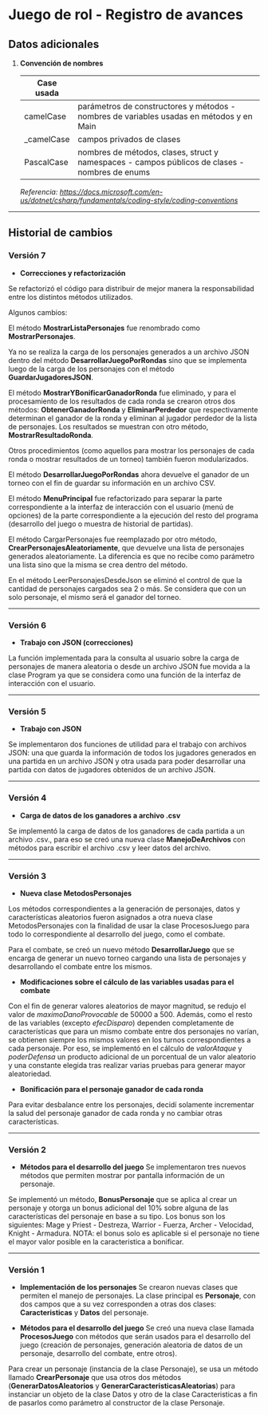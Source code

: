 # Juego de rol - Registro de avances

## Datos adicionales

1) **Convención de nombres**

    | Case usada |                                                                             |
    |-----------------------|-----------------------------------------------------------------------------|
    | camelCase             | parámetros de constructores y métodos - nombres de variables usadas en métodos y en Main                                       |
    | _camelCase            | campos privados de clases                                                   |
    | PascalCase            | nombres de métodos, clases, struct y namespaces - campos públicos de clases - nombres de enums |

    _Referencia: <https://docs.microsoft.com/en-us/dotnet/csharp/fundamentals/coding-style/coding-conventions>_

---

## Historial de cambios

### Versión 7

- **Correcciones y refactorización**

Se refactorizó el código para distribuir de mejor manera la responsabilidad entre los distintos métodos utilizados.

Algunos cambios:

El método **MostrarListaPersonajes** fue renombrado como **MostrarPersonajes**.

Ya no se realiza la carga de los personajes generados a un archivo JSON dentro del método **DesarrollarJuegoPorRondas** sino que se implementa luego de la carga de los personajes con el método **GuardarJugadoresJSON**.

El método **MostrarYBonificarGanadorRonda** fue eliminado, y para el procesamiento de los resultados de cada ronda se crearon otros dos métodos: **ObtenerGanadorRonda** y **EliminarPerdedor** que respectivamente determinan el ganador de la ronda y eliminan al jugador perdedor de la lista de personajes. Los resultados se muestran con otro método, **MostrarResultadoRonda**.

Otros procedimientos (como aquellos para mostrar los personajes de cada ronda o mostrar resultados de un torneo) también fueron modularizados.

El método **DesarrollarJuegoPorRondas** ahora devuelve el ganador de un torneo con el fin de guardar su información en un archivo CSV.

El método **MenuPrincipal** fue refactorizado para separar la parte correspondiente a la interfaz de interacción con el usuario (menú de opciones) de la parte correspondiente a la ejecución del resto del programa (desarrollo del juego o muestra de historial de partidas).

El método CargarPersonajes fue reemplazado por otro método, **CrearPersonajesAleatoriamente**, que devuelve una lista de personajes generados aleatoriamente. La diferencia es que no recibe como parámetro una lista sino que la misma se crea dentro del método.

En el método LeerPersonajesDesdeJson se eliminó el control de que la cantidad de personajes cargados sea 2 o más. Se considera que con un solo personaje, el mismo será el ganador del torneo.

---
### Versión 6

- **Trabajo con JSON (correcciones)**

La función implementada para la consulta al usuario sobre la carga de personajes de manera aleatoria o desde un archivo JSON fue movida a la clase Program ya que se considera como una función de la interfaz de interacción con el usuario.

---

### Versión 5

- **Trabajo con JSON**

Se implementaron dos funciones de utilidad para el trabajo con archivos JSON: una que guarda la información de todos los jugadores generados en una partida en un archivo JSON y otra usada para poder desarrollar una partida con datos de jugadores obtenidos de un archivo JSON.

---

### Versión 4

- **Carga de datos de los ganadores a archivo .csv**

Se implementó la carga de datos de los ganadores de cada partida a un archivo .csv., para eso se creó una nueva clase **ManejoDeArchivos** con métodos para escribir el archivo .csv y leer datos del archivo.

---

### Versión 3

- **Nueva clase MetodosPersonajes**

Los métodos correspondientes a la generación de personajes, datos y características aleatorios fueron asignados a otra nueva clase MetodosPersonajes con la finalidad de usar la clase ProcesosJuego para todo lo correspondiente al desarrollo del juego, como el combate.

Para el combate, se creó un nuevo método **DesarrollarJuego** que se encarga de generar un nuevo torneo cargando una lista de personajes y desarrollando el combate entre los mismos.

- **Modificaciones sobre el cálculo de las variables usadas para el combate**

Con el fin de generar valores aleatorios de mayor magnitud, se redujo el valor de _maximoDanoProvocable_ de 50000 a 500. Además, como el resto de las variables (excepto _efecDisparo_) dependen completamente de características que para un mismo combate entre dos personajes no varían, se obtienen siempre los mismos valores en los turnos correspondientes a cada personaje. Por eso, se implementó en el cálculo de _valorAtaque_ y _poderDefensa_ un producto adicional de un porcentual de un valor aleatorio y una constante elegida tras realizar varias pruebas para generar mayor aleatoriedad.

- **Bonificación para el personaje ganador de cada ronda**

Para evitar desbalance entre los personajes, decidí solamente incrementar la salud del personaje ganador de cada ronda y no cambiar otras características.

---

### Versión 2

- **Métodos para el desarrollo del juego**
Se implementaron tres nuevos métodos que permiten mostrar por pantalla información de un personaje.

Se implementó un método, **BonusPersonaje** que se aplica al crear un personaje y otorga un bonus adicional del 10% sobre alguna de las características del personaje en base a su tipo. Los bonus son los siguientes: Mage y Priest - Destreza, Warrior - Fuerza, Archer - Velocidad, Knight - Armadura. NOTA: el bonus solo es aplicable si el personaje no tiene el mayor valor posible en la caracteristica a bonificar.

---

### Versión 1

- **Implementación de los personajes**
Se crearon nuevas clases que permiten el manejo de personajes. La clase principal es **Personaje**, con dos campos que a su vez corresponden a otras dos clases: **Caracteristicas** y **Datos** del personaje.

- **Métodos para el desarrollo del juego**
Se creó una nueva clase llamada **ProcesosJuego** con métodos que serán usados para el desarrollo del juego (creación de personajes, generación aleatoria de datos de un personaje, desarrollo del combate, entre otros).

Para crear un personaje (instancia de la clase Personaje), se usa un método llamado **CrearPersonaje** que usa otros dos métodos (**GenerarDatosAleatorios** y **GenerarCaracteristicasAleatorias**) para instanciar un objeto de la clase Datos y otro de la clase Caracteristicas a fin de pasarlos como parámetro al constructor de la clase Personaje.
